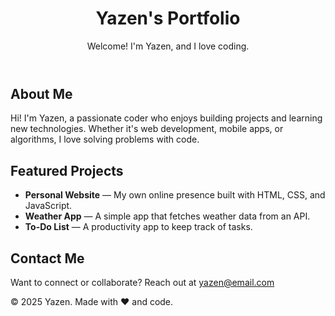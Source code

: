 <!DOCTYPE html>
<html lang="en">
<head>
    <meta charset="UTF-8">
    <meta name="viewport" content="width=device-width, initial-scale=1.0">
    <title>Yazen's Portfolio</title>
    <link href="https://fonts.googleapis.com/css?family=Roboto:400,700&display=swap" rel="stylesheet">
    <link rel="stylesheet" href="styles.css">
</head>
<body>
    <header>
        <h1>Yazen's Portfolio</h1>
        <p>Welcome! I'm Yazen, and I love coding.</p>
    </header>
    <main>
        <section class="about">
            <h2>About Me</h2>
            <p>
                Hi! I'm Yazen, a passionate coder who enjoys building projects and learning new technologies. 
                Whether it's web development, mobile apps, or algorithms, I love solving problems with code.
            </p>
        </section>
        <section class="projects">
            <h2>Featured Projects</h2>
            <ul>
                <li>
                    <strong>Personal Website</strong> &mdash; My own online presence built with HTML, CSS, and JavaScript.
                </li>
                <li>
                    <strong>Weather App</strong> &mdash; A simple app that fetches weather data from an API.
                </li>
                <li>
                    <strong>To-Do List</strong> &mdash; A productivity app to keep track of tasks.
                </li>
            </ul>
        </section>
        <section class="contact">
            <h2>Contact Me</h2>
            <p>
                Want to connect or collaborate? Reach out at 
                <a href="mailto:yazen@email.com">yazen@email.com</a>
            </p>
        </section>
    </main>
    <footer>
        <p>&copy; 2025 Yazen. Made with &hearts; and code.</p>
    </footer>
</body>
</html>

